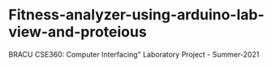 # Fitness-analyzer-using-arduino-lab-view-and-proteious
BRACU CSE360: Computer Interfacing" Laboratory Project - Summer-2021
